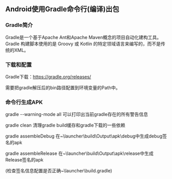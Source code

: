 ## Android使用Gradle命令行(编译)出包

### Gradle简介

Gradle是一个基于Apache Ant和Apache Maven概念的项目自动化建构工具。Gradle 构建脚本使用的是 Groovy 或 Kotlin 的特定领域语言来编写的，而不是传统的XML。

### 下载和配置

Gradle下载：https://gradle.org/releases/

需要把gradle解压后的bin路径配置到环境变量的Path中。

### 命令行生成APK

gradle --warning-mode all 可以打印出当前gradle存在的所有警告信息

gradle clean 清理gradle build缓存和gradle下载的一些依赖

gradle assembleDebug 在~\launcher\build\Output\apk\debug中生成debug签名的apk

gradle assembleRelease 在~\launcher\build\Output\apk\release中生成Release签名的apk

(检查签名信息配置是否正确~\launcher\build.gradle)















